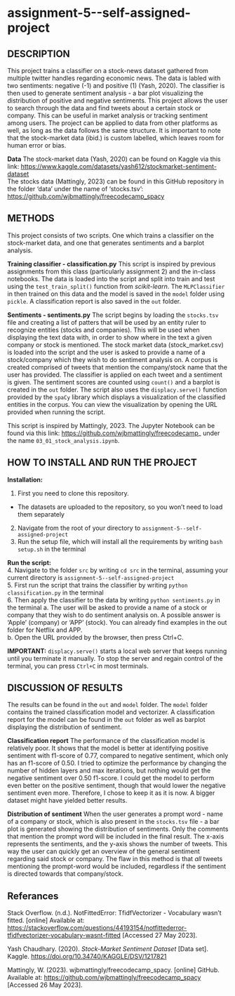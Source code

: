 # assignment-5--self-assigned-project

## DESCRIPTION
This project trains a classifier on a stock-news dataset gathered from multiple twitter handles regarding economic news. The data is labled with two sentiments: negative (-1) and positive (1) (Yash, 2020). The classifier is then used to generate sentiment analysis - a bar plot visualizing the distribution of positive and negative sentiments. This project allows the user to search through the data and find tweets about a certain stock or company. This can be useful in market analysis or tracking sentiment among users. The project can be applied to data from other platforms as well, as long as the data follows the same structure. It is important to note that the stock-market data (ibid.) is custom labelled, which leaves room for human error or bias. 

**Data** 
The stock-market data (Yash, 2020) can be found on Kaggle via this link: https://www.kaggle.com/datasets/yash612/stockmarket-sentiment-dataset <br >
The stocks data (Mattingly, 2023) can be found in this GitHub repository in the folder ‘data’ under the name of ‘stocks.tsv’: https://github.com/wjbmattingly/freecodecamp_spacy 

## METHODS
This project consists of two scripts. One which trains a classifier on the stock-market data, and one that generates sentiments and a barplot analysis. 

**Training classifier - classification.py**
This script is inspired by previous assignments from this class (particularly assignment 2) and the in-class notebooks. The data is loaded into the script and split into train and test using the ```test_train_split()``` function from *scikit-learn*. The ```MLPClassifier``` in then trained on this data and the model is saved in the ```model``` folder using ```pickle```. A classification report is also saved in the ```out``` folder. <br >

**Sentiments - sentiments.py**
The script begins by loading the ```stocks.tsv``` file and creating a list of patters that will be used by an entity ruler to recognize entities (stocks and companies). This will be used when displaying the text data with, in order to show where in the text a given company or stock is mentioned. 
The stock market data (stock_market.csv) is loaded into the script and the user is asked to provide a name of a stock/company which they wish to do sentiment analysis on. A corpus is created comprised of tweets that mention the company/stock name that the user has provided. The classifier is applied on each tweet and a sentiment is given. The sentiment scores are counted using ```count()``` and a barplot is created in the ```out``` folder. The script also uses the ```displacy.serve()``` function provided by the ```spaCy``` library which displays a visualization of the classified entities in the corpus. You can view the visualization by opening the URL provided when running the script.

This script is inspired by Mattingly, 2023. The Jupyter Notebook can be found via this link: https://github.com/wjbmattingly/freecodecamp_ under the name ```03_01_stock_analysis.ipynb```.

## HOW TO INSTALL AND RUN THE PROJECT
**Installation:**
1. First you need to clone this repository. 
- The datasets are uploaded to the repository, so you won’t need to load them separately
2. Navigate from the root of your directory to ```assignment-5--self-assigned-project```
3. Run the setup file, which will install all the requirements by writing ```bash setup.sh``` in the terminal

**Run the script:** <br >
    4. Navigate to the folder ```src``` by writing ```cd src``` in the terminal, assuming your current directory is ```assignment-5--self-assigned-project``` <br >
    5. First run the script that trains the classifier by writing ```python classification.py``` in the terminal <br >
    6. Then apply the classifier to the data by writing ```python sentiments.py``` in the terminal
a. The user will be asked to provide a name of a stock or company that they wish to do sentiment analysis on. A possible answer is ‘Apple’ (company) or ‘APP’ (stock). You can already find examples in the out folder for Netflix and APP. <br >
b. Open the URL provided by the browser, then press Ctrl+C.

**IMPORTANT:** ```displacy.serve()``` starts a local web server that keeps running until you terminate it manually. To stop the server and regain control of the terminal, you can press ```Ctrl+C``` in most terminals. 

## DISCUSSION OF RESULTS
The results can be found in the ```out``` and ```model``` folder. The ```model``` folder contains the trained classification model and vectorizer. A classification report for the model can be found in the ```out``` folder as well as barplot displaying the distribution of sentiment.

**Classification report**
The performance of the classification model is relatively poor. It shows that the model is better at identifying positive sentiment with f1-score of 0.77, compared to negative sentiment, which only has an f1-score of 0.50. I tried to optimize the performance by changing the number of hidden layers and max iterations, but nothing would get the negative sentiment over 0.50 f1-score. I could get the model to perform even better on the positive sentiment, though that would lower the negative sentiment even more. Therefore, I chose to keep it as it is now. A bigger dataset might have yielded better results.

**Distribution of sentiment**
When the user generates a prompt word - name of a company or stock, which is also present in the ```stocks.tsv``` file - a bar plot is generated showing the distribution of sentiments. Only the comments that mention the prompt word will be included in the final result. The x-axis represents the sentiments, and the y-axis shows the number of tweets. This way the user can quickly get an overview of the general sentiment regarding said stock or company. The flaw in this method is that *all* tweets mentioning the prompt-word would be included, regardless if the sentiment is directed towards that company/stock.

## Referances
Stack Overflow. (n.d.). NotFittedError: TfidfVectorizer - Vocabulary wasn’t fitted. [online] Available at: https://stackoverflow.com/questions/44193154/notfittederror-tfidfvectorizer-vocabulary-wasnt-fitted [Accessed 27 May 2023].

Yash Chaudhary. (2020). <i>Stock-Market Sentiment Dataset</i> [Data set]. Kaggle. https://doi.org/10.34740/KAGGLE/DSV/1217821

Mattingly, W. (2023). wjbmattingly/freecodecamp_spacy. [online] GitHub. Available at: https://github.com/wjbmattingly/freecodecamp_spacy [Accessed 26 May 2023].

